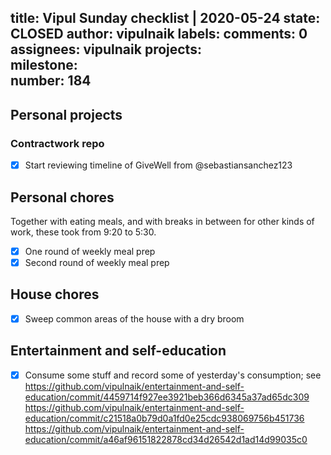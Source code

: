 title:	Vipul Sunday checklist | 2020-05-24
state:	CLOSED
author:	vipulnaik
labels:	
comments:	0
assignees:	vipulnaik
projects:	
milestone:	
number:	184
--
## Personal projects

### Contractwork repo

- [x] Start reviewing timeline of GiveWell from @sebastiansanchez123

## Personal chores

Together with eating meals, and with breaks in between for other kinds of work, these took from 9:20 to 5:30.

- [x] One round of weekly meal prep
- [x] Second round of weekly meal prep

## House chores

- [x] Sweep common areas of the house with a dry broom

## Entertainment and self-education

- [x] Consume some stuff and record some of yesterday's consumption; see https://github.com/vipulnaik/entertainment-and-self-education/commit/4459714f927ee3921beb366d6345a37ad65dc309 https://github.com/vipulnaik/entertainment-and-self-education/commit/c21518a0b79d0a1fd0e25cdc938069756b451736 https://github.com/vipulnaik/entertainment-and-self-education/commit/a46af96151822878cd34d26542d1ad14d99035c0

